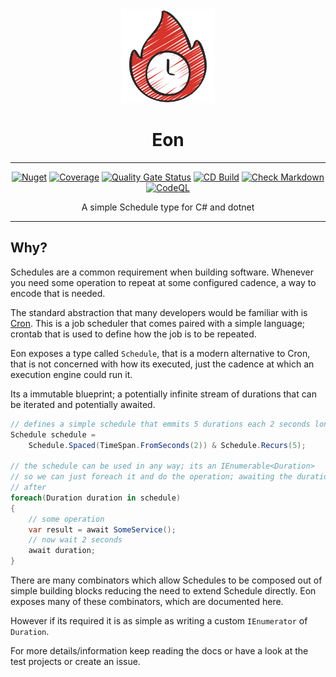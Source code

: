 <!-- markdownlint-disable MD033 MD041 -->
<div align="center">

<img src="images/schedule-icon.png" alt="HTTP BuildR" width="150px"/>

# Eon

---

[![Nuget](https://img.shields.io/nuget/v/eon)](https://www.nuget.org/packages/eon/)
[![Coverage](https://sonarcloud.io/api/project_badges/measure?project=bmazzarol_Eon&metric=coverage)](https://sonarcloud.io/summary/new_code?id=bmazzarol_Eon)
[![Quality Gate Status](https://sonarcloud.io/api/project_badges/measure?project=bmazzarol_Eon&metric=alert_status)](https://sonarcloud.io/summary/new_code?id=bmazzarol_Eon)
[![CD Build](https://github.com/bmazzarol/eon/actions/workflows/cd-build.yml/badge.svg)](https://github.com/bmazzarol/eon/actions/workflows/cd-build.yml)
[![Check Markdown](https://github.com/bmazzarol/eon/actions/workflows/check-markdown.yml/badge.svg)](https://github.com/bmazzarol/eon/actions/workflows/check-markdown.yml)
[![CodeQL](https://github.com/bmazzarol/eon/actions/workflows/codeql.yml/badge.svg)](https://github.com/bmazzarol/eon/actions/workflows/codeql.yml)

A simple Schedule type for C# and dotnet

---

</div>
<!-- markdownlint-enable MD033 MD041 -->

## Why?

Schedules are a common requirement when building software. Whenever you need
some operation to repeat at some configured cadence, a way to encode that is
needed.

The standard abstraction that many developers would be familiar with
is [Cron](https://en.wikipedia.org/wiki/Cron). This is a job scheduler that
comes paired with a simple language; crontab that is used to define how the
job is to be repeated.

Eon exposes a type called `Schedule`, that is a modern alternative
to Cron, that is not concerned with how its executed, just the cadence at which
an execution engine could run it.

Its a immutable blueprint; a potentially infinite stream of durations that
can be iterated and potentially awaited.

```csharp
// defines a simple schedule that emmits 5 durations each 2 seconds long
Schedule schedule = 
    Schedule.Spaced(TimeSpan.FromSeconds(2)) & Schedule.Recurs(5);

// the schedule can be used in any way; its an IEnumerable<Duration>
// so we can just foreach it and do the operation; awaiting the durations
// after
foreach(Duration duration in schedule)
{
    // some operation
    var result = await SomeService();
    // now wait 2 seconds
    await duration;
}
```

There are many combinators which allow Schedules to be composed out of simple
building blocks reducing the need to extend Schedule directly. Eon
exposes many of these combinators, which are documented here.

However if its required it is as simple as writing a custom `IEnumerator` of
`Duration`.

For more details/information keep reading the docs or have a look at the test
projects or create an issue.
